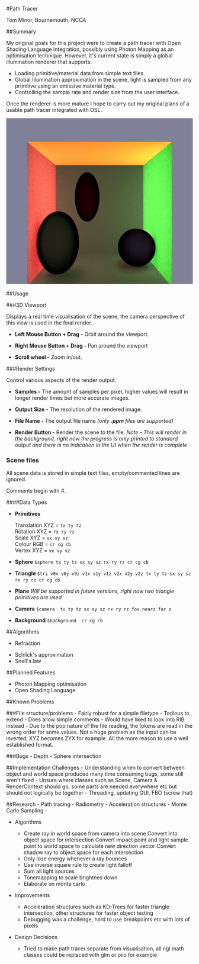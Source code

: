 #Path Tracer

Tom Minor, Bournemouth, NCCA


##Summary

My original goals for this project were to create a path tracer with Open Shading Language integration, possibly using Photon Mapping as an optimisation technique. However, it's current state is simply a global illumination renderer that supports:

- Loading primitive/material data from simple text files.
- Global Illumination approximation in the scene, light is sampled from any primitive using an emissive material type.
- Controlling the sample rate and render size from the user interface.

Once the renderer is more mature I hope to carry out my original plans of a usable path tracer integrated with OSL.

![Example Render](examples/example.png?raw=true "Example")

##Usage

###3D Viewport

Displays a real time visualisation of the scene, the camera perspective of this view is used in the final render.

+ **Left Mouse Button + Drag -** Orbit around the viewport.

+ **Right Mouse Button + Drag -** Pan around the viewport

+ **Scroll wheel -** Zoom in/out.

###Render Settings

Control various aspects of the render output.

+ **Samples -** The amount of samples per pixel, higher values will result in longer render times but more accurate images.

+ **Output Size -** The resolution of the rendered image.

+ **File Name -** The output file name *(only **.ppm** files are supported)*

+ **Render Button -** Render the scene to the file. *Note - This will render in the background, right now the progress is only printed to standard output and there is no indication in the UI when the render is complete*

### Scene files

All scene data is stored in simple text files, empty/commented lines are ignored.

Comments begin with #.

####Data Types

+ **Primitives**

   Translation XYZ = `tx ty tz`<br>
   Rotation XYZ = `rx ry rz`<br>
   Scale XYZ = `sx sy sz`<br>
   Colour RGB = `cr cg cb`<br>
   Vertex XYZ = `vx vy vz`<br>
 + **Sphere**  `$sphere tx ty tz sx sy sz rx ry rz cr cg cb `
 + **Triangle** `$tri v0x v0y v0z v1x v1y v1z v2x v2y v2z tx ty tz sx sy sz rx ry rz cr cg cb`
 + **Plane** *Will be supported in future versions, right now two triangle primitives are used*

+ **Camera** `$camera  tx ty tz sx sy sz rx ry rz fov nearz far z`
+ **Background** `$background  cr cg cb`

##Algorithms

+ Refraction
- Schlick's approximation
- Snell's law

##Planned Features
- Photon Mapping optimisation
- Open Shading Language

##Known Problems

###File structure/problems
	- Fairly robust for a simple filetype
	- Tedious to extend
	- Does allow simple comments
	- Would have liked to look into RIB instead
	- Due to the pop nature of the file reading, the tokens are read in the wrong order for some values. Not a huge problem as the input can be inverted, XYZ becomes ZYX for example. All the more reason to use a well established format.

###Bugs
	- Depth
	- Sphere intersection

##Implementation Challenges
	- Understanding when to convert between object and world space produced many time consuming bugs, some still aren't fixed
	- Unsure where classes such as Scene, Camera & RenderContext should go, some parts are needed everywhere etc but should not logically be together
	- Threading, updating GUI, FBO (screw that)

##Research
	- Path tracing
	- Radiometry
	- Acceleration structures
	- Monte Carlo Sampling
	- 

+ Algorithms
	- Create ray in world space from camera into scene
	  Convert into object space for intersection
	  Convert impact point and light sample point to world space to calculate new direction vector
	  Convert shadow ray to object space for each intersection
	- Only lose energy whenever a ray bounces
	- Use inverse square rule to create light falloff
	- Sum all light sources
	- Tonemapping to scale brightnes down
	- Elaborate on monte carlo


+ Improvements
	- Acceleration structures such as KD-Trees for faster triangle intersection, other structures for faster object testing
	- Debugging was a challenge, hard to use breakpoints etc with lots of pixels


+ Design Decisions
	- Tried to make path tracer separate from visualisation, all ngl math classes could be replaced with glm or oiio for example

